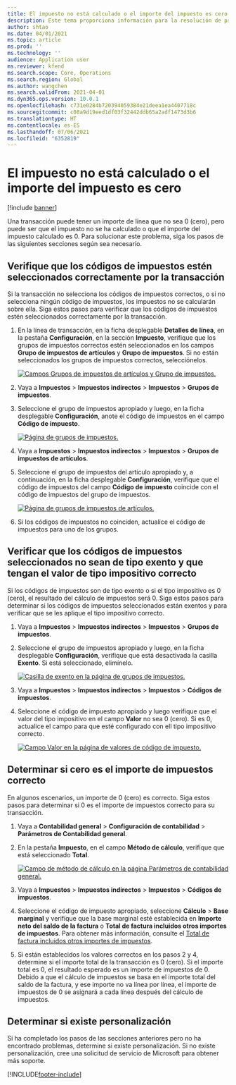 ```yaml
---
title: El impuesto no está calculado o el importe del impuesto es cero
description: Este tema proporciona información para la resolución de problemas que puede resultar útil cuando el importe del impuesto es 0 (cero) o no se calcula el impuesto.
author: shtao
ms.date: 04/01/2021
ms.topic: article
ms.prod: ''
ms.technology: ''
audience: Application user
ms.reviewer: kfend
ms.search.scope: Core, Operations
ms.search.region: Global
ms.author: wangchen
ms.search.validFrom: 2021-04-01
ms.dyn365.ops.version: 10.0.1
ms.openlocfilehash: c731e0284b720394059384e21deea1ea4407718c
ms.sourcegitcommit: c08a9d19eed1df03f32442ddb65a2adf1473d3b6
ms.translationtype: HT
ms.contentlocale: es-ES
ms.lasthandoff: 07/06/2021
ms.locfileid: "6352819"
---
```

# <a name="tax-isnt-calculated-or-the-tax-amount-is-zero"></a>El impuesto no está calculado o el importe del impuesto es cero

[!include [banner](../includes/banner.md)]

Una transacción puede tener un importe de línea que no sea 0 (cero), pero puede ser que el impuesto no se ha calculado o que el importe del impuesto calculado es 0. Para solucionar este problema, siga los pasos de las siguientes secciones según sea necesario.

## <a name="verify-that-tax-codes-are-correctly-selected-by-the-transaction"></a>Verifique que los códigos de impuestos estén seleccionados correctamente por la transacción

Si la transacción no selecciona los códigos de impuestos correctos, o si no selecciona ningún código de impuestos, los impuestos no se calcularán sobre ella. Siga estos pasos para verificar que los códigos de impuestos estén seleccionados correctamente por la transacción. 

1. En la línea de transacción, en la ficha desplegable **Detalles de línea**, en la pestaña **Configuración**, en la sección **Impuesto**, verifique que los grupos de impuestos correctos estén seleccionados en los campos **Grupo de impuestos de artículos** y **Grupo de impuestos**. Si no están seleccionados los grupos de impuestos correctos, selecciónelos.

    [![Campos Grupos de impuestos de artículos y Grupo de impuestos.](./media/tax-not-calculated-tax-amount-zero-Picture1.png)](./media/tax-not-calculated-tax-amount-zero-Picture1.png)

2. Vaya a **Impuestos** \> **Impuestos indirectos** \> **Impuestos** \> **Grupos de impuestos**.
3. Seleccione el grupo de impuestos apropiado y luego, en la ficha desplegable **Configuración**, anote el código de impuestos en el campo **Código de impuesto**.

    [![Página de grupos de impuestos.](./media/tax-not-calculated-tax-amount-zero-Picture2.png)](./media/tax-not-calculated-tax-amount-zero-Picture2.png)

4. Vaya a **Impuestos** \> **Impuestos indirectos** \> **Impuestos** \> **Grupos de impuestos de artículos**.
5. Seleccione el grupo de impuestos del artículo apropiado y, a continuación, en la ficha desplegable **Configuración**, verifique que el código de impuestos del campo **Código de impuesto** coincide con el código de impuestos del grupo de impuestos.

    [![Página de grupos de impuestos de artículos.](./media/tax-not-calculated-tax-amount-zero-Picture3.png)](./media/tax-not-calculated-tax-amount-zero-Picture3.png)

6. Si los códigos de impuestos no coinciden, actualice el código de impuestos para uno de los grupos.

## <a name="verify-that-the-selected-tax-codes-arent-exempt-and-that-they-have-the-correct-tax-rate-value"></a>Verificar que los códigos de impuestos seleccionados no sean de tipo exento y que tengan el valor de tipo impositivo correcto

Si los códigos de impuestos son de tipo exento o si el tipo impositivo es 0 (cero), el resultado del cálculo de impuestos será 0. Siga estos pasos para determinar si los códigos de impuestos seleccionados están exentos y para verificar que se les aplique el tipo impositivo correcto.

1. Vaya a **Impuestos** \> **Impuestos indirectos** \> **Impuestos** \> **Grupos de impuestos**.
2. Seleccione el grupo de impuestos apropiado y luego, en la ficha desplegable **Configuración**, verifique que está desactivada la casilla **Exento**. Si está seleccionado, elimínelo.

    [![Casilla de exento en la página de grupos de impuestos.](./media/tax-not-calculated-tax-amount-zero-Picture4.png)](./media/tax-not-calculated-tax-amount-zero-Picture4.png)

3. Vaya a **Impuestos** \> **Impuestos indirectos** \> **Impuestos** \> **Códigos de impuestos**.
4. Seleccione el código de impuesto apropiado y luego verifique que el valor del tipo impositivo en el campo **Valor** no sea 0 (cero). Si es 0, actualice el campo para que esté configurado con ell tipo impositivo correcto.

    [![Campo Valor en la página de valores de código de impuesto.](./media/tax-not-calculated-tax-amount-zero-Picture5.png)](./media/tax-not-calculated-tax-amount-zero-Picture5.png)

## <a name="determine-whether-zero-is-the-correct-tax-amount"></a>Determinar si cero es el importe de impuestos correcto

En algunos escenarios, un importe de 0 (cero) es correcto. Siga estos pasos para determinar si 0 es el importe de impuestos correcto para su transacción.

1. Vaya a **Contabilidad general** \> **Configuración de contabilidad** \> **Parámetros de Contabilidad general**.
2. En la pestaña **Impuesto**, en el campo **Método de cálculo**, verifique que está seleccionado **Total**.

    [![Campo de método de cálculo en la página Parámetros de contabilidad general.](./media/tax-not-calculated-tax-amount-zero-Picture6.png)](./media/tax-not-calculated-tax-amount-zero-Picture6.png)

3. Vaya a **Impuestos** \> **Impuestos indirectos** \> **Impuestos** \> **Códigos de impuestos**.
4. Seleccione el código de impuesto apropiado, seleccione **Cálculo** \> **Base marginal** y verifique que la base marginal esté establecida en **Importe neto del saldo de la factura** o **Total de factura incluidos otros importes de impuestos**. Para obtener más información, consulte el [Total de factura incluidos otros importes de impuestos](marginal-base-field.md#invoice-total-incl-other-sales-tax-amounts).
5. Si están establecidos los valores correctos en los pasos 2 y 4, determine si el importe total de la transacción es 0 (cero). Si el importe total es 0, el resultado esperado es un importe de impuestos de 0. Debido a que el cálculo de impuestos se basa en el importe total del saldo de la factura, y ese importe no va línea por línea, el importe de impuestos de 0 se asignará a cada línea después del cálculo de impuestos.

## <a name="determine-whether-customization-exists"></a>Determinar si existe personalización

Si ha completado los pasos de las secciones anteriores pero no ha encontrado problemas, determine si existe personalización. Si no existe personalización, cree una solicitud de servicio de Microsoft para obtener más soporte.

[!INCLUDE[footer-include](../../includes/footer-banner.md)]
